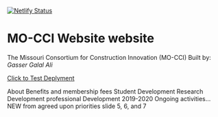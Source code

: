 [![Netlify Status](https://api.netlify.com/api/v1/badges/5a9be29f-e5e4-4fee-bfbe-bd59147f97e7/deploy-status)](https://app.netlify.com/sites/mo-cci/deploys)

# MO-CCI Website website

The Missouri Consortium for Construction Innovation (MO-CCI)
Built by: *Gasser Galal Ali*

<a href="https://mo-cci.netlify.com/">Click to Test Deplyment</a>


About
Benefits and membership fees
Student Development
Research Development
professional Development
2019-2020 Ongoing activities... NEW from agreed upon priorities slide 5, 6, and 7
